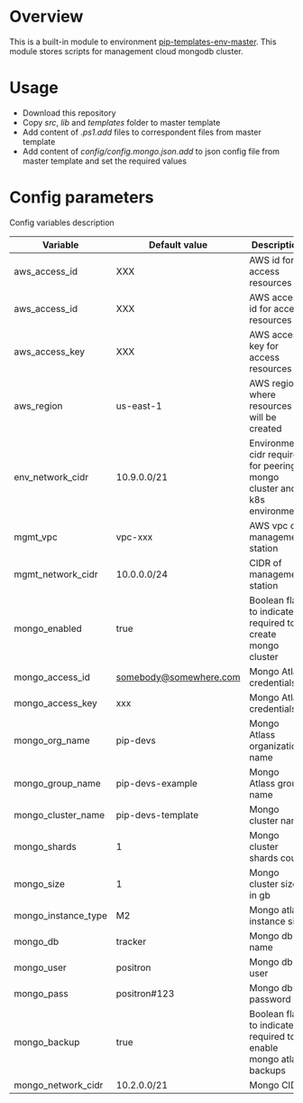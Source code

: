 # Overview

This is a built-in module to environment [pip-templates-env-master](https://github.com/pip-templates/pip-templates-env-master). 
This module stores scripts for management cloud mongodb cluster.

# Usage

- Download this repository
- Copy *src*, *lib* and *templates* folder to master template
- Add content of *.ps1.add* files to correspondent files from master template
- Add content of *config/config.mongo.json.add* to json config file from master template and set the required values

# Config parameters

Config variables description

| Variable | Default value | Description |
|----|----|---|
| aws_access_id | XXX | AWS id for access resources |
| aws_access_id | XXX | AWS access id for access resources |
| aws_access_key | XXX | AWS access key for access resources |
| aws_region | us-east-1 | AWS region where resources will be created |
| env_network_cidr | 10.9.0.0/21 | Environment cidr required for peering mongo cluster and k8s environment |
| mgmt_vpc | vpc-xxx | AWS vpc of management station |
| mgmt_network_cidr | 10.0.0.0/24 | CIDR of management station |
| mongo_enabled | true | Boolean flag to indicate is required to create mongo cluster |
| mongo_access_id | somebody@somewhere.com | Mongo Atlas credentials |
| mongo_access_key | xxx | Mongo Atlas credentials |
| mongo_org_name | pip-devs | Mongo Atlass organization name |
| mongo_group_name | pip-devs-example | Mongo Atlass group name |
| mongo_cluster_name | pip-devs-template | Mongo cluster name |
| mongo_shards | 1 | Mongo cluster shards count |
| mongo_size | 1 | Mongo cluster size in gb |
| mongo_instance_type | M2 | Mongo atlas instance size  |
| mongo_db | tracker | Mongo db name  |
| mongo_user | positron | Mongo db user |
| mongo_pass | positron#123 | Mongo db password |
| mongo_backup | true | Boolean flag to indicate is required to enable mongo atlas backups |
| mongo_network_cidr | 10.2.0.0/21 | Mongo CIDR |
